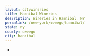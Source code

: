 ```yaml
---
layout: citywineries
title: Hannibal Wineries
description: Wineries in Hannibal, NY
permalink: /new-york/oswego/hannibal/
state: ny
county: oswego
city: hannibal
---
```

-
